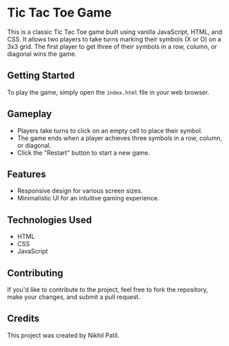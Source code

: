 # Tic Tac Toe Game

This is a classic Tic Tac Toe game built using vanilla JavaScript, HTML, and CSS. It allows two players to take turns marking their symbols (X or O) on a 3x3 grid. The first player to get three of their symbols in a row, column, or diagonal wins the game.

## Getting Started

To play the game, simply open the `index.html` file in your web browser.

## Gameplay

- Players take turns to click on an empty cell to place their symbol.
- The game ends when a player achieves three symbols in a row, column, or diagonal.
- Click the "Restart" button to start a new game.

## Features

- Responsive design for various screen sizes.
- Minimalistic UI for an intuitive gaming experience.

## Technologies Used

- HTML
- CSS
- JavaScript

## Contributing

If you'd like to contribute to the project, feel free to fork the repository, make your changes, and submit a pull request.

## Credits

This project was created by Nikhil Patil.


